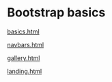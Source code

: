 # Bootstrap basics
[basics.html](https://hhau01.github.io/web-dev-bc/02.2-BootstrapBasics/basics.html)

[navbars.html](https://hhau01.github.io/web-dev-bc/02.2-BootstrapBasics/navbars.html)

[gallery.html](https://hhau01.github.io/web-dev-bc/02.2-BootstrapBasics/gallery.html)

[landing.html](https://hhau01.github.io/web-dev-bc/02.2-BootstrapBasics/landing.html)